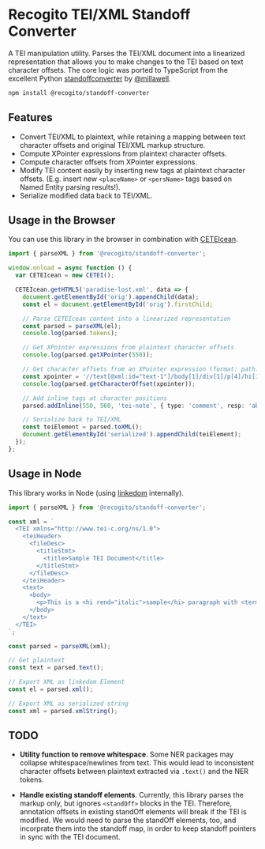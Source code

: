 # Recogito TEI/XML Standoff Converter

A TEI manipulation utility. Parses the TEI/XML document into a linearized representation that allows you to make changes to the TEI based on text character offsets. The core logic was ported to TypeScript from the excellent Python [standoffconverter](https://github.com/standoff-nlp/standoffconverter) by [@millawell](https://github.com/millawell).

```sh
npm install @recogito/standoff-converter
```

## Features

- Convert TEI/XML to plaintext, while retaining a mapping between text character offsets and original TEI/XML markup structure.
- Compute XPointer expressions from plaintext character offsets.
- Compute character offsets from XPointer expressions.
- Modify TEI content easily by inserting new tags at plaintext character offsets. (E.g. insert new `<placeName>` or `<persName>` tags based on Named Entity parsing results!).
- Serialize modified data back to TEI/XML.

## Usage in the Browser

You can use this library in the browser in combination with [CETEIcean](https://github.com/TEIC/CETEIcean).

```ts
import { parseXML } from '@recogito/standoff-converter';

window.onload = async function () {
  var CETEIcean = new CETEI();

  CETEIcean.getHTML5('paradise-lost.xml', data => {
    document.getElementById('orig').appendChild(data);
    const el = document.getElementById('orig').firstChild;

    // Parse CETEIcean content into a linearized representation
    const parsed = parseXML(el);
    console.log(parsed.tokens);

    // Get XPointer expressions from plaintext character offsets
    console.log(parsed.getXPointer(550));

    // Get character offsets from an XPointer expression (format: path::offset)
    const xpointer = '//text[@xml:id="text-1"]/body[1]/div[1]/p[4]/hi[1]::5';
    console.log(parsed.getCharacterOffset(xpointer));

    // Add inline tags at character positions
    parsed.addInline(550, 560, 'tei-note', { type: 'comment', resp: 'aboutgeo' });

    // Serialize back to TEI/XML
    const teiElement = parsed.toXML();
    document.getElementById('serialized').appendChild(teiElement);
  });
};
```

## Usage in Node

This library works in Node (using [linkedom](https://github.com/WebReflection/linkedom) internally).

```ts
import { parseXML } from '@recogito/standoff-converter';

const xml = `
  <TEI xmlns="http://www.tei-c.org/ns/1.0">
    <teiHeader>
      <fileDesc>
        <titleStmt>
          <title>Sample TEI Document</title>
        </titleStmt>
      </fileDesc>
    </teiHeader>
    <text>
      <body>
        <p>This is a <hi rend="italic">sample</hi> paragraph with <term>markup</term>.</p>
      </body>
    </text>
  </TEI>
`;

const parsed = parseXML(xml);

// Get plaintext
const text = parsed.text();

// Export XML as linkedom Element
const el = parsed.xml();

// Export XML as serialized string
const xml = parsed.xmlString();
```

## TODO

- **Utility function to remove whitespace**. Some NER packages may collapse whitespace/newlines from text. This would lead to inconsistent character offsets between plaintext extracted via `.text()` and the NER tokens.

- **Handle existing standoff elements**. Currently, this library parses the markup only, but ignores `<standOff>` blocks in the TEI. Therefore, annotation offsets in existing standOff elements will break if the TEI is modified. We would need to parse the standOff elements, too, and incorprate them into the standoff map, in order to keep standoff pointers in sync with the TEI document.






